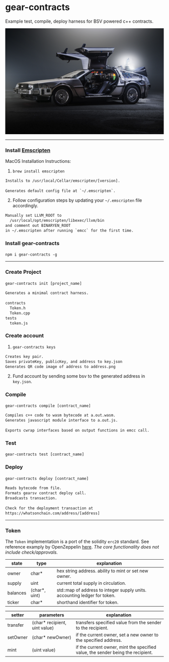 # gear-contracts

Example test, compile, deploy harness for BSV powered c++ contracts.

![deLorean Time Machine](delorean.jpg)
___

### Install [Emscripten](https://emscripten.org/docs/)

MacOS Installation Instructions:

1. `brew install emscripten`
```
Installs to /usr/local/Cellar/emscripten/[version].

Generates default config file at `~/.emscripten`.
```

2. Follow configuration steps by updating your `~/.emscripten` file accordingly.
```
Manually set LLVM_ROOT to
  /usr/local/opt/emscripten/libexec/llvm/bin
and comment out BINARYEN_ROOT
in ~/.emscripten after running `emcc` for the first time.
```

### Install gear-contracts
`npm i gear-contracts -g`
___

### Create Project
`gear-contracts init [project_name]`

```
Generates a minimal contract harness.

contracts
  Token.h
  Token.cpp
tests
  token.js
```
### Create account
1. `gear-contracts keys`
```
Creates key pair.
Saves privateKey, publicKey, and address to key.json
Generates QR code image of address to address.png
```
2. Fund account by sending some bsv to the generated address in `key.json`.

### Compile
`gear-contracts compile [contract_name]`

```
Compiles c++ code to wasm bytecode at a.out.wasm.
Generates javascript module interface to a.out.js.

Exports cwrap interfaces based on output functions in emcc call.
```

### Test
`gear-contracts test [contract_name]`

### Deploy
`gear-contracts deploy [contract_name]`

```
Reads bytecode from file.
Formats gearsv contract deploy call.
Broadcasts transaction.

Check for the deployment transaction at https://whatsonchain.com/address/[address]
```
____

### Token

The `Token` implementation is a port of the solidity `erc20` standard. See reference examply by OpenZeppelin [here](https://github.com/OpenZeppelin/openzeppelin-solidity/blob/master/contracts/token/ERC20/ERC20.sol).
*The core functionality does not include check/approvals.*

| state  | type | explanation |
| ------------- | ------------- | ------------- |
| owner  | char*  | hex string address. ability to mint or set new owner.
| supply | uint  | current total supply in circulation.
| balances | (char*, uint)  | std::map of address to integer supply units. accounting ledger for token.
| ticker | char*  | shorthand identifier for token.

| setter  | parameters | explanation |
| ------------- | ------------- | ------------- |
| transfer  | (char* recipient, uint value)  |  transfers specified value from the sender to the recipient.
| setOwner | (char* newOwner)  | if the current owner, set a new owner to the specified address.
| mint | (uint value)  | if the current owner, mint the specified value, the sender being the recipient.
